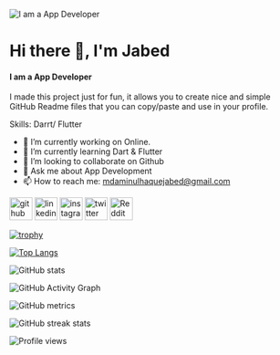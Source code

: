 ![I am a App Developer](https://media-exp1.licdn.com/dms/image/C5616AQGnBZxT5uDjUA/profile-displaybackgroundimage-shrink_200_800/0/1643551445550?e=1649289600&v=beta&t=BG5GjEB8K_d2xlNAS9WACn5Fc4FeXJ7Ff0D9TgXm5Ic)



# Hi there 👋, I'm Jabed
#### I am a App Developer

I made this project just for fun, it allows you to create nice and simple GitHub Readme files that you can copy/paste and use in your profile.

Skills: Darrt/ Flutter

- 🔭 I’m currently working on Online.
- 🌱 I’m currently learning Dart & Flutter 
- 👯 I’m looking to collaborate on Github 
- 💬 Ask me about App Development 
- 📫 How to reach me: mdaminulhaquejabed@gmail.com 



[<img src='https://cdn.jsdelivr.net/npm/simple-icons@3.0.1/icons/github.svg' alt='github' height='40'>](https://github.com/Jabed003)  [<img src='https://cdn.jsdelivr.net/npm/simple-icons@3.0.1/icons/linkedin.svg' alt='linkedin' height='40'>](https://www.linkedin.com/in/md-aminul-haque-jabed-240906203/)  [<img src='https://cdn.jsdelivr.net/npm/simple-icons@3.0.1/icons/instagram.svg' alt='instagram' height='40'>](https://www.instagram.com/aminuljabed//)  [<img src='https://cdn.jsdelivr.net/npm/simple-icons@3.0.1/icons/twitter.svg' alt='twitter' height='40'>](https://twitter.com/AminulJabed)  [<img src='https://cdn.jsdelivr.net/npm/simple-icons@3.0.1/icons/reddit.svg' alt='Reddit' height='40'>](https://www.reddit.com/user/AminulJabed)  

[![trophy](https://github-profile-trophy.vercel.app/?username=Jabed003)](https://github.com/ryo-ma/github-profile-trophy)

[![Top Langs](https://github-readme-stats.vercel.app/api/top-langs/?username=Jabed003)](https://github.com/anuraghazra/github-readme-stats)

![GitHub stats](https://github-readme-stats.vercel.app/api?username=Jabed003&show_icons=true)  

![GitHub Activity Graph](https://activity-graph.herokuapp.com/graph?username=Jabed003)  

![GitHub metrics](https://metrics.lecoq.io/Jabed003)  

![GitHub streak stats](https://github-readme-streak-stats.herokuapp.com/?user=Jabed003)  

![Profile views](https://gpvc.arturio.dev/Jabed003)  
